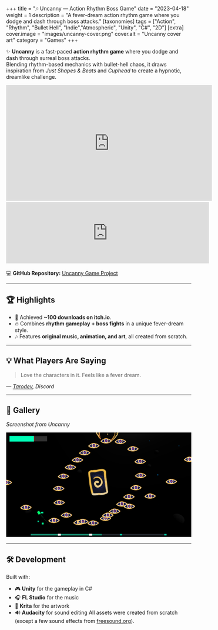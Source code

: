 +++
title = "🎶 Uncanny — Action Rhythm Boss Game"
date = "2023-04-18"
weight = 1
description = "A fever-dream action rhythm game where you dodge and dash through boss attacks."
[taxonomies]
tags = ["Action", "Rhythm", "Bullet Hell", "Indie","Atmospheric", "Unity", "C#", "2D"]
[extra]
cover.image = "images/uncanny-cover.png"
cover.alt = "Uncanny cover art"
category = "Games"
+++

✨ **Uncanny** is a fast-paced **action rhythm game** where you dodge and dash through surreal boss attacks.  
Blending rhythm-based mechanics with bullet-hell chaos, it draws inspiration from *Just Shapes & Beats* and *Cuphead* to create a hypnotic, dreamlike challenge.

<iframe width="560" height="315"
    src="https://www.youtube.com/embed/Jcd_hAIVvMk"
    title="Uncanny - Launch Trailer"
    frameborder="0"
    allow="accelerometer; autoplay; clipboard-write; encrypted-media; gyroscope; picture-in-picture"
    allowfullscreen>
</iframe>

<iframe frameborder="0" src="https://itch.io/embed/2023586?dark=true" width="552" height="167"><a href="https://marcusjensen.itch.io/uncanny">Uncanny by Marcus Jensen</a></iframe>

💻 **GitHub Repository:** [Uncanny Game Project](https://github.com/marcusaasjensen/uncanny-game-project)


---

## 🏆 Highlights
- 🎯 Achieved **~100 downloads on itch.io**. 
- 🔥 Combines **rhythm gameplay + boss fights** in a unique fever-dream style.  
- 🎶 Features **original music, animation, and art**, all created from scratch.

---

## 💡 What Players Are Saying
> Love the characters in it. Feels like a fever dream.  

— *[Tarodev](https://www.youtube.com/c/Tarodev), Discord*

---

## 📸 Gallery
*Screenshot from Uncanny*

![Gameplay Screenshot 1](/images/uncanny-gameplay.png)

---

## 🛠️ Development
Built with:
- 🎮 **Unity** for the gameplay in C#
- 🎧 **FL Studio** for the music
- 🎨 **Krita** for the artwork
- 🔊 **Audacity** for sound editing
All assets were created from scratch (except a few sound effects from [freesound.org](https://freesound.org)).